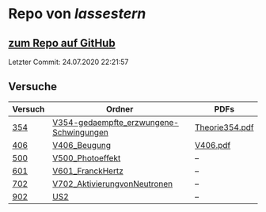 # Repo von *lassestern*

## [zum Repo auf GitHub](https://github.com/lassestern/praktikum-david-lasse)

Letzter Commit: 24.07.2020 22:21:57

## Versuche

|       Versuch       |                                                                      Ordner                                                                      |                                                                                   PDFs                                                                                   |
|---------------------|--------------------------------------------------------------------------------------------------------------------------------------------------|--------------------------------------------------------------------------------------------------------------------------------------------------------------------------|
|[354](../versuch/354)|[V354-gedaempfte_erzwungene-Schwingungen](https://github.com/lassestern/praktikum-david-lasse/tree/master/V354-gedaempfte_erzwungene-Schwingungen)|[Theorie354.pdf](https://docs.google.com/viewer?url=https://github.com/lassestern/praktikum-david-lasse/raw/master/V354-gedaempfte_erzwungene-Schwingungen/Theorie354.pdf)|
|[406](../versuch/406)|[V406_Beugung](https://github.com/lassestern/praktikum-david-lasse/tree/master/V406_Beugung)                                                      |[V406.pdf](https://docs.google.com/viewer?url=https://github.com/lassestern/praktikum-david-lasse/raw/master/V406_Beugung/V406.pdf)                                       |
|[500](../versuch/500)|[V500_Photoeffekt](https://github.com/lassestern/praktikum-david-lasse/tree/master/V500_Photoeffekt)                                              |–                                                                                                                                                                         |
|[601](../versuch/601)|[V601_FranckHertz](https://github.com/lassestern/praktikum-david-lasse/tree/master/V601_FranckHertz)                                              |–                                                                                                                                                                         |
|[702](../versuch/702)|[V702_AktivierungvonNeutronen](https://github.com/lassestern/praktikum-david-lasse/tree/master/V702_AktivierungvonNeutronen)                      |–                                                                                                                                                                         |
|[902](../versuch/902)|[US2](https://github.com/lassestern/praktikum-david-lasse/tree/master/US2)                                                                        |–                                                                                                                                                                         |
